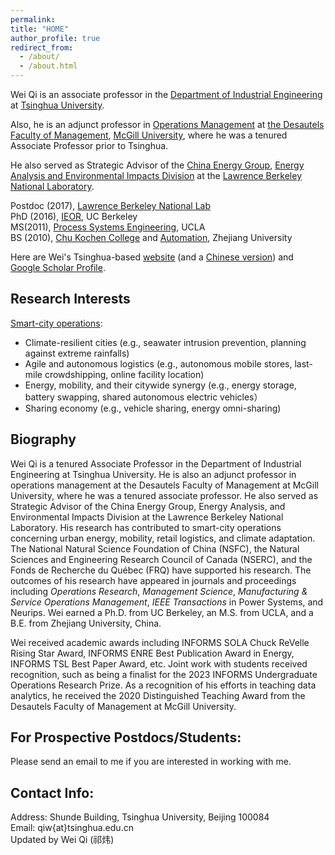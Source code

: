 ```yaml
---
permalink: 
title: "HOME"
author_profile: true
redirect_from: 
  - /about/
  - /about.html
---
```


Wei Qi is an associate professor in the [Department of Industrial Engineering](https://www.ie.tsinghua.edu.cn/eng/) at [Tsinghua University](https://www.tsinghua.edu.cn/en/).   

Also, he is an adjunct professor in [Operations Management](https://www.mcgill.ca/desautels/research/specializations/operations-management) at [the Desautels Faculty of Management](https://www.mcgill.ca/desautels/), [McGill University](https://www.mcgill.ca/), where he was a tenured ​  Associate Professor prior to Tsinghua.   

​He also served as Strategic Advisor of the [China Energy Group](https://international.lbl.gov/china-energy-program), [Energy Analysis and Environmental Impacts Division](https://energyanalysis.lbl.gov/) at the [Lawrence Berkeley National Laboratory](https://www.lbl.gov/). 

Postdoc (2017), [Lawrence Berkeley National Lab](https://www.lbl.gov/)  
PhD (2016), [IEOR](https://ieor.berkeley.edu/), UC Berkeley    
MS(2011), [Process Systems Engineering](https://www.chemeng.ucla.edu/about/), UCLA   
BS (2010), [Chu Kochen College](http://ckc.zju.edu.cn/ckcen/_t1906/main.psp) and [Automation](http://www.cse.zju.edu.cn/english/main.psp), Zhejiang University

Here are Wei's Tsinghua-based [website](https://www.ie.tsinghua.edu.cn/eng/info/1017/1809.htm) (and a [Chinese version](https://www.ie.tsinghua.edu.cn/info/1051/2418.htm)) and [Google Scholar Profile](https://scholar.google.com/citations?user=KbKisy0AAAAJ&hl=en).  

Research Interests
---
[Smart-city operations](https://onlinelibrary.wiley.com/doi/full/10.1111/poms.12928):
* Climate-resilient cities (e.g., seawater intrusion prevention, planning against extreme rainfalls)
* Agile and autonomous logistics  (e.g., autonomous mobile stores, last-mile crowdshipping, online facility location)
* Energy, mobility, and their citywide synergy (e.g., energy storage, battery swapping, shared autonomous electric vehicles）
* Sharing economy (e.g., vehicle sharing,  energy omni-sharing)

Biography
---
Wei Qi is a tenured Associate Professor in the Department of Industrial Engineering at Tsinghua University. He is also an adjunct professor in operations management at the Desautels Faculty of Management at McGill University, where he was a tenured associate professor. He also served as Strategic Advisor of the China Energy Group, Energy Analysis, and Environmental Impacts Division at the Lawrence Berkeley National Laboratory. His research has contributed to smart-city operations concerning urban energy, mobility, retail logistics, and climate adaptation.  The National Natural Science Foundation of China (NSFC), the Natural Sciences and Engineering Research Council of Canada (NSERC), and the Fonds de Recherche du Québec (FRQ) have supported his research. The outcomes of his research have appeared in journals and proceedings including _Operations Research_, _Management Science_, _Manufacturing & Service Operations Management_, _IEEE Transactions_ in Power Systems, and Neurips. Wei earned a Ph.D. from UC Berkeley, an M.S. from UCLA, and a B.E. from Zhejiang University, China.

Wei received academic awards including INFORMS SOLA Chuck ReVelle Rising Star Award, INFORMS ENRE Best Publication Award in Energy, INFORMS TSL Best Paper Award, etc. Joint work with students received recognition, such as being a finalist for the 2023 INFORMS Undergraduate Operations Research Prize. As a recognition of his efforts in teaching data analytics, he received the 2020 Distinguished Teaching Award from the Desautels Faculty of Management at McGill University.

For Prospective Postdocs/Students:
---
Please send an email to me if you are interested in working with me.  ​

Contact Info:  ​​
---
Address: Shunde Building, Tsinghua University, Beijing 100084                       
​Email: qiw{at}tsinghua.edu.cn                        
Updated by Wei Qi (祁炜)

